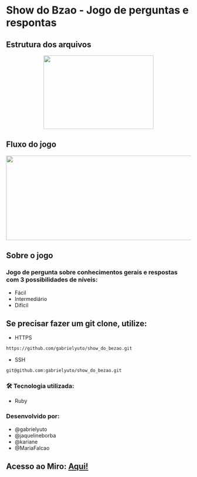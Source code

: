 # Show do Bzao - Jogo de perguntas e respontas
## Estrutura dos arquivos

<div align="center">
    <img src="./images/estrutura.png" width="300px" height="200"/> 
</div>

##  Fluxo do jogo
<div align="center">
    <img src="./images/fluxo_jogo.png" width="600px" height="230" /> 
</div>

## Sobre o jogo
### Jogo de pergunta sobre conhecimentos gerais e respostas com 3 possibilidades de níveis:
- Fácil
- Intermediário
- Difícil

## Se precisar fazer um git clone, utilize:
- HTTPS
```bash
https://github.com/gabrielyuto/show_do_bezao.git
```
- SSH
```bash
git@github.com:gabrielyuto/show_do_bezao.git
```
### 🛠 Tecnologia utilizada:
- Ruby

### Desenvolvido por:
- @gabrielyuto
- @jaquelineborba
- @kariane 
- @MariaFalcao

## Acesso ao Miro: [Aqui!](https://miro.com/app/board/o9J_l5jOEQ0=/)

